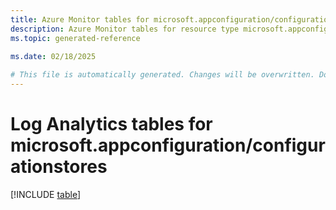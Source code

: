 ```yaml
---
title: Azure Monitor tables for microsoft.appconfiguration/configurationstores
description: Azure Monitor tables for resource type microsoft.appconfiguration/configurationstores
ms.topic: generated-reference
   
ms.date: 02/18/2025

# This file is automatically generated. Changes will be overwritten. Do not change this file directly.
---
```


# Log Analytics tables for microsoft.appconfiguration/configurationstores  

[!INCLUDE [table](~/reusable-content/ce-skilling/azure/includes/azure-monitor/reference/tables/microsoft-appconfiguration_configurationstores-include.md)]

